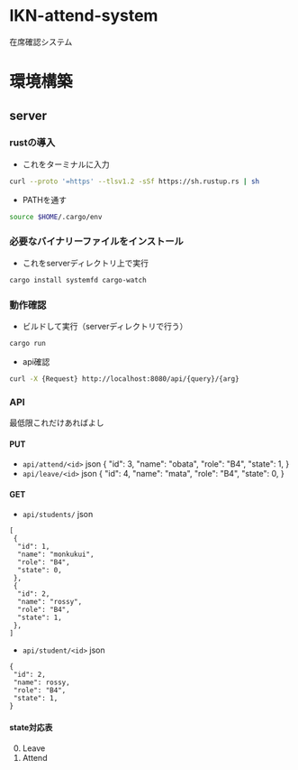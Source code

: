 # IKN-attend-system
在席確認システム

# 環境構築
## server
### rustの導入

- これをターミナルに入力

```bash
curl --proto '=https' --tlsv1.2 -sSf https://sh.rustup.rs | sh
```

- PATHを通す
```bash
source $HOME/.cargo/env
```

### 必要なバイナリーファイルをインストール

- これをserverディレクトリ上で実行

```bash
cargo install systemfd cargo-watch
```

### 動作確認

- ビルドして実行（serverディレクトリで行う）

```bash
cargo run
```

- api確認
 ```bash
 curl -X {Request} http://localhost:8080/api/{query}/{arg}
 ```
 
 ### API

 最低限これだけあればよし
 #### PUT
 - `api/attend/<id>`
 json {
   "id": 3,
   "name": "obata",
   "role": "B4",
   "state": 1,
 }
 - `api/leave/<id>`
 json {
   "id": 4,
   "name": "mata",
   "role": "B4",
   "state": 0,
 }
 
 #### GET
 - `api/students/`
 json
 ```
 [
  {
   "id": 1,
   "name": "monkukui",
   "role": "B4",
   "state": 0,
  },
  {
   "id": 2,
   "name": "rossy",
   "role": "B4",
   "state": 1,
  },
 ]
 ```
 - `api/student/<id>`
 json
 ```
 {
  "id": 2,
  "name": rossy,
  "role": "B4",
  "state": 1,
 }
 ```

#### state対応表
  
  0. Leave
  0. Attend
